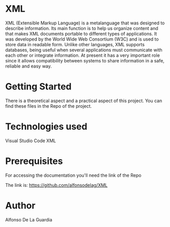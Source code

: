 # XML
XML (Extensible Markup Language) is a metalanguage that was designed to describe information. Its main function is to help us organize content and that makes XML documents portable to different types of applications. It was developed by the World Wide Web Consortium (W3C) and is used to store data in readable form.
Unlike other languages, XML supports databases, being useful when several applications must communicate with each other or integrate information. At present it has a very important role since it allows compatibility between systems to share information in a safe, reliable and easy way.

# Getting Started
There is a theoretical aspect and a practical aspect of this project. 
You can find these files in the Repo of the project.

# Technologies used
Visual Studio Code
XML

# Prerequisites
For accessing the documentation you'll need the link of the Repo

The link is: https://github.com/alfonsodelag/XML

# Author
Alfonso De La Guardia